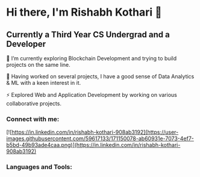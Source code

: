 
# Hi there, I'm Rishabh Kothari 👋 
## Currently a Third Year CS Undergrad and a Developer



🌱 I’m currently exploring Blockchain Development and trying to build projects on the same line.

👯 Having worked on several projects, I have a good sense of Data Analytics & ML with a keen interest in it.

⚡ Explored Web and Application Development by working on various collaborative projects.



### Connect with me:

[![https://in.linkedin.com/in/rishabh-kothari-908ab3192](https://user-images.githubusercontent.com/59617133/171150078-ab60931e-7073-4ef7-b5bd-49b93ade4caa.png)](https://in.linkedin.com/in/rishabh-kothari-908ab3192)






### Languages and Tools:


<!--
**rishabh547/rishabh547** is a ✨ _special_ ✨ repository because its `README.md` (this file) appears on your GitHub profile.

Here are some ideas to get you started:

- 🔭 I’m currently working on ...
- 🌱 I’m currently learning ...
- 👯 I’m looking to collaborate on ...
- 🤔 I’m looking for help with ...
- 💬 Ask me about ...
- 📫 How to reach me: ...
- 😄 Pronouns: ...
- ⚡ Fun fact: ...
-->

